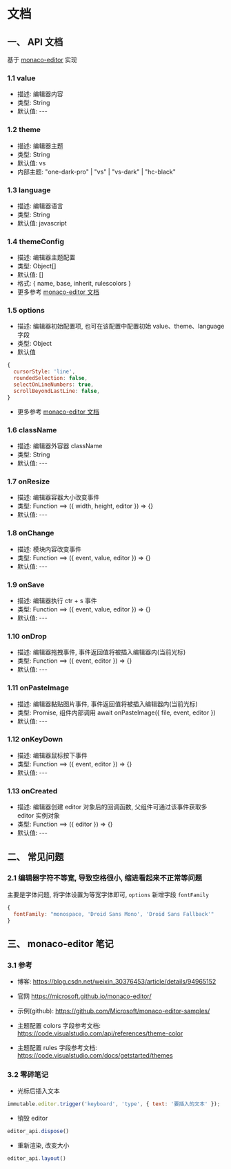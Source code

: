 # 文档

## 一、 API 文档

基于 [monaco-editor](https://microsoft.github.io/monaco-editor) 实现

### 1.1 value

- 描述: 编辑器内容
- 类型: String
- 默认值: ---

### 1.2 theme

- 描述: 编辑器主题
- 类型: String
- 默认值: vs
- 内部主题: "one-dark-pro" | "vs" | "vs-dark" | "hc-black"

### 1.3 language

- 描述: 编辑器语言
- 类型: String
- 默认值: javascript

### 1.4 themeConfig

- 描述: 编辑器主题配置
- 类型: Object[]
- 默认值: []
- 格式: { name, base, inherit, rulescolors }
- 更多参考 [monaco-editor 文档](https://microsoft.github.io/monaco-editor/)

### 1.5 options

- 描述: 编辑器初始配置项, 也可在该配置中配置初始 value、theme、language 字段
- 类型: Object
- 默认值

```js
{
  cursorStyle: 'line',
  roundedSelection: false,
  selectOnLineNumbers: true,
  scrollBeyondLastLine: false,
}
```

- 更多参考 [monaco-editor 文档](https://microsoft.github.io/monaco-editor/)

### 1.6 className

- 描述: 编辑器外容器 className
- 类型: String
- 默认值: ---

### 1.7 onResize

- 描述: 编辑器容器大小改变事件
- 类型: Function ==> ({ width, height, editor }) => {}
- 默认值: ---

### 1.8 onChange

- 描述: 模块内容改变事件
- 类型: Function ==> ({ event, value, editor }) => {}
- 默认值: ---

### 1.9 onSave

- 描述: 编辑器执行 ctr + s 事件
- 类型: Function ==> ({ event, value, editor }) => {}
- 默认值: ---

### 1.10 onDrop

- 描述: 编辑器拖拽事件, 事件返回值将被插入编辑器内(当前光标)
- 类型: Function ==> ({ event, editor }) => {}
- 默认值: ---

### 1.11 onPasteImage

- 描述: 编辑器黏贴图片事件, 事件返回值将被插入编辑器内(当前光标)
- 类型: Promise, 组件内部调用 await onPasteImage({ file, event, editor })
- 默认值: ---

### 1.12 onKeyDown

- 描述: 编辑器鼠标按下事件
- 类型: Function ==> ({ event, editor }) => {}
- 默认值: ---

### 1.13 onCreated

- 描述: 编辑器创建 editor 对象后的回调函数, 父组件可通过该事件获取多 editor 实例对象
- 类型: Function ==> ({ editor }) => {}
- 默认值: ---

## 二、 常见问题

### 2.1 编辑器字符不等宽, 导致空格很小, 缩进看起来不正常等问题

主要是字体问题, 将字体设置为等宽字体即可, `options` 新增字段 `fontFamily`

```js
{
  fontFamily: "monospace, 'Droid Sans Mono', 'Droid Sans Fallback'"
}
```

## 三、 monaco-editor 笔记

### 3.1 参考

- 博客: https://blog.csdn.net/weixin_30376453/article/details/94965152
- 官网 https://microsoft.github.io/monaco-editor/
- 示例(github): https://github.com/Microsoft/monaco-editor-samples/

- 主题配置 colors 字段参考文档: https://code.visualstudio.com/api/references/theme-color
- 主题配置 rules 字段参考文档: https://code.visualstudio.com/docs/getstarted/themes

### 3.2 零碎笔记

- 光标后插入文本

```js
immutable.editor.trigger('keyboard', 'type', { text: '要插入的文本' });
```

- 销毁 editor

```js
editor_api.dispose()
```

- 重新渲染, 改变大小

```js
editor_api.layout()
```
